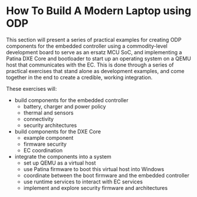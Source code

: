 # How To Build A Modern Laptop using ODP

This section will present a series of practical examples for creating ODP components for the embedded controller using a commodity-level development board to serve as an ersatz MCU SoC, and implementing a Patina DXE Core and bootloader to start up an operating system on a QEMU host that communicates with the EC. This is done through a series of practical exercises that stand alone as development examples, and come together in the end to create a credible, working integration.  

These exercises will:
- build components for the embedded controller
    - battery, charger and power policy
    - thermal and sensors
    - connectivity
    - security architectures
- build components for the DXE Core
    - example component
    - firmware security
    - EC coordination
- integrate the components into a system
    - set up QEMU as a virtual host
    - use Patina firmware to boot this virtual host into Windows
    - coordinate between the boot firmware and the embedded controller
    - use runtime services to interact with EC services
    - implement and explore security firmware and architectures




